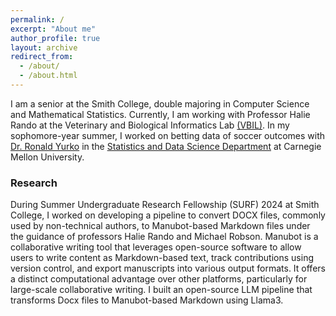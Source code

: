 ```yaml
---
permalink: /
excerpt: "About me"
author_profile: true
layout: archive
redirect_from: 
  - /about/
  - /about.html
---
```


I am a senior at the Smith College, double majoring in Computer Science and Mathematical Statistics. Currently, I am working with Professor Halie Rando at the Veterinary and Biological Informatics Lab [(VBIL)](https://vbilsmith.github.io/). In my sophomore-year summer, I worked on betting data of soccer outcomes with [Dr. Ronald Yurko](https://github.com/ryurko) in the [Statistics and Data Science Department](https://www.cmu.edu/) at Carnegie Mellon University.  

### Research 

During Summer Undergraduate Research Fellowship (SURF) 2024 at Smith College, I worked on developing a pipeline to convert DOCX files, commonly used by non-technical authors, to Manubot-based Markdown files under the guidance of professors Halie Rando and Michael Robson. Manubot is a collaborative writing tool that leverages open-source software to allow users to write content as Markdown-based text, track contributions using version control, and export manuscripts into various output formats. It offers a distinct computational advantage over other platforms, particularly for large-scale collaborative writing. I built an open-source LLM pipeline that transforms Docx files to Manubot-based Markdown using Llama3.
